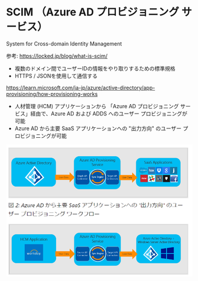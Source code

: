 # SCIM （Azure AD プロビジョニング サービス）

System for Cross-domain Identity Management

参考: https://locked.jp/blog/what-is-scim/

- 複数のドメイン間でユーザーIDの情報をやり取りするための標準規格
- HTTPS / JSONを使用して通信する

https://learn.microsoft.com/ja-jp/azure/active-directory/app-provisioning/how-provisioning-works

- 人材管理 (HCM) アプリケーションから 「Azure AD プロビジョニング サービス」経由で、Azure AD および ADDS へのユーザー プロビジョニングが可能
- Azure AD から主要 SaaS アプリケーションへの "出力方向" のユーザー プロビジョニングが可能

![](images/ss-2023-03-01-22-48-49.png)
